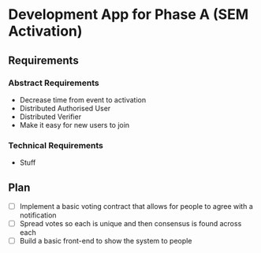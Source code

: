 # Development App for Phase A (SEM Activation)

## Requirements

### Abstract Requirements

- Decrease time from event to activation
- Distributed Authorised User
- Distributed Verifier
- Make it easy for new users to join

### Technical Requirements

- Stuff


## Plan

- [ ] Implement a basic voting contract that allows for people to agree with a notification
- [ ] Spread votes so each is unique and then consensus is found across each
- [ ] Build a basic front-end to show the system to people